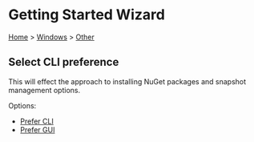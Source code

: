 <!--
GENERATED FILE - DO NOT EDIT
This file was generated by [MarkdownSnippets](https://github.com/SimonCropp/MarkdownSnippets).
Source File: /docs/mdsource/wiz/Windows_Other.source.md
To change this file edit the source file and then run MarkdownSnippets.
-->

# Getting Started Wizard

[Home](/docs/wiz/readme.md) > [Windows](Windows.md) > [Other](Windows_Other.md)

## Select CLI preference

This will effect the approach to installing NuGet packages and snapshot management options. 

Options:
 * [Prefer CLI](Windows_Other_Cli.md)
 * [Prefer GUI](Windows_Other_Gui.md)
